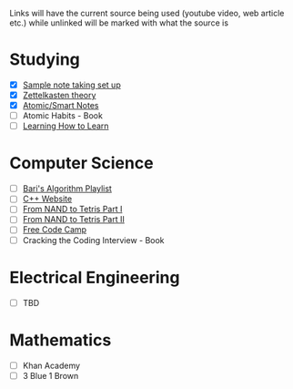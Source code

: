 
Links will have the current source being used (youtube video, web article etc.) while unlinked will be marked with what the source is
# Studying

- [x] [Sample note taking set up](https://youtu.be/E6ySG7xYgjY?si=QHBYlIhqgsjwfkAS)
- [x] [Zettelkasten theory](https://youtu.be/-r6fnC5lVfE?si=A_dTn696KIjuShSS)
- [x] [Atomic/Smart Notes](https://youtu.be/5O46Rqh5zHE?si=dYQVtfEk1akIXSef)
- [ ] Atomic Habits - Book
- [ ] [Learning How to Learn](https://www.coursera.org/learn/learning-how-to-learn)

# Computer Science

- [ ] [Bari's Algorithm Playlist](https://youtube.com/playlist?list=PLDN4rrl48XKpZkf03iYFl-O29szjTrs_O&si=aLkcbSBUaihYmJAV)
- [ ] [C++ Website](https://www.learncpp.com)
- [ ] [From NAND to Tetris Part I](https://www.coursera.org/learn/build-a-computer)
- [ ] [From NAND to Tetris Part II](https://www.coursera.org/learn/nand2tetris2)
- [ ] [Free Code Camp](https://www.freecodecamp.org)
- [ ] Cracking the Coding Interview - Book

# Electrical Engineering

- [ ] TBD

# Mathematics

- [ ] Khan Academy
- [ ] 3 Blue 1 Brown